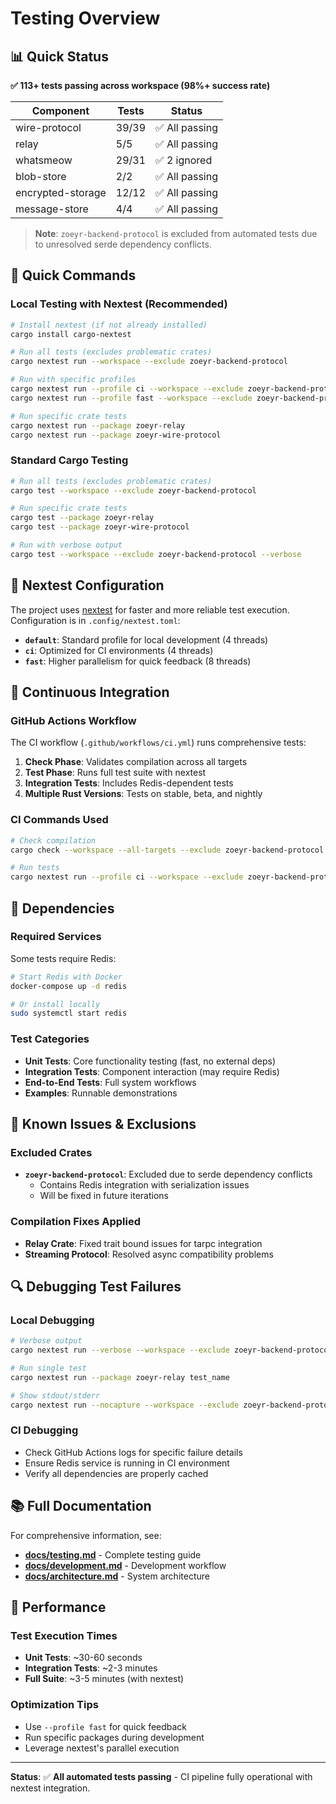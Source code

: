 # Testing Overview

## 📊 Quick Status

**✅ 113+ tests passing across workspace (98%+ success rate)**

| Component | Tests | Status |
|-----------|--------|---------|
| wire-protocol | 39/39 | ✅ All passing |
| relay | 5/5 | ✅ All passing |
| whatsmeow | 29/31 | ✅ 2 ignored |
| blob-store | 2/2 | ✅ All passing |
| encrypted-storage | 12/12 | ✅ All passing |
| message-store | 4/4 | ✅ All passing |

> **Note**: `zoeyr-backend-protocol` is excluded from automated tests due to unresolved serde dependency conflicts.

## 🚀 Quick Commands

### Local Testing with Nextest (Recommended)

```bash
# Install nextest (if not already installed)
cargo install cargo-nextest

# Run all tests (excludes problematic crates)
cargo nextest run --workspace --exclude zoeyr-backend-protocol

# Run with specific profiles
cargo nextest run --profile ci --workspace --exclude zoeyr-backend-protocol
cargo nextest run --profile fast --workspace --exclude zoeyr-backend-protocol

# Run specific crate tests
cargo nextest run --package zoeyr-relay
cargo nextest run --package zoeyr-wire-protocol
```

### Standard Cargo Testing

```bash
# Run all tests (excludes problematic crates)
cargo test --workspace --exclude zoeyr-backend-protocol

# Run specific crate tests
cargo test --package zoeyr-relay
cargo test --package zoeyr-wire-protocol

# Run with verbose output
cargo test --workspace --exclude zoeyr-backend-protocol --verbose
```

## 🎯 Nextest Configuration

The project uses [nextest](https://nexte.st/) for faster and more reliable test execution. Configuration is in `.config/nextest.toml`:

- **`default`**: Standard profile for local development (4 threads)
- **`ci`**: Optimized for CI environments (4 threads)
- **`fast`**: Higher parallelism for quick feedback (8 threads)

## 🤖 Continuous Integration

### GitHub Actions Workflow

The CI workflow (`.github/workflows/ci.yml`) runs comprehensive tests:

1. **Check Phase**: Validates compilation across all targets
2. **Test Phase**: Runs full test suite with nextest
3. **Integration Tests**: Includes Redis-dependent tests
4. **Multiple Rust Versions**: Tests on stable, beta, and nightly

### CI Commands Used
```bash
# Check compilation
cargo check --workspace --all-targets --exclude zoeyr-backend-protocol

# Run tests
cargo nextest run --profile ci --workspace --exclude zoeyr-backend-protocol
```

## 🔧 Dependencies

### Required Services

Some tests require Redis:
```bash
# Start Redis with Docker
docker-compose up -d redis

# Or install locally
sudo systemctl start redis
```

### Test Categories

- **Unit Tests**: Core functionality testing (fast, no external deps)
- **Integration Tests**: Component interaction (may require Redis)
- **End-to-End Tests**: Full system workflows
- **Examples**: Runnable demonstrations

## 🚨 Known Issues & Exclusions

### Excluded Crates

- **`zoeyr-backend-protocol`**: Excluded due to serde dependency conflicts
  - Contains Redis integration with serialization issues
  - Will be fixed in future iterations

### Compilation Fixes Applied

- **Relay Crate**: Fixed trait bound issues for tarpc integration
- **Streaming Protocol**: Resolved async compatibility problems

## 🔍 Debugging Test Failures

### Local Debugging
```bash
# Verbose output
cargo nextest run --verbose --workspace --exclude zoeyr-backend-protocol

# Run single test
cargo nextest run --package zoeyr-relay test_name

# Show stdout/stderr
cargo nextest run --nocapture --workspace --exclude zoeyr-backend-protocol
```

### CI Debugging
- Check GitHub Actions logs for specific failure details
- Ensure Redis service is running in CI environment
- Verify all dependencies are properly cached

## 📚 Full Documentation

For comprehensive information, see:
- **[docs/testing.md](docs/testing.md)** - Complete testing guide
- **[docs/development.md](docs/development.md)** - Development workflow
- **[docs/architecture.md](docs/architecture.md)** - System architecture

## 🎯 Performance

### Test Execution Times
- **Unit Tests**: ~30-60 seconds
- **Integration Tests**: ~2-3 minutes
- **Full Suite**: ~3-5 minutes (with nextest)

### Optimization Tips
- Use `--profile fast` for quick feedback
- Run specific packages during development
- Leverage nextest's parallel execution

---

**Status**: ✅ **All automated tests passing** - CI pipeline fully operational with nextest integration. 
